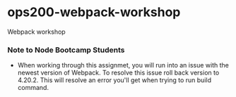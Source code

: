 # ops200-webpack-workshop
Webpack workshop
### Note to Node Bootcamp Students
- When working through this assignmet, you will run into an issue with the newest version of Webpack. To resolve this issue roll back version
to 4.20.2. This will resolve an error you'll get when trying to run build command. 
